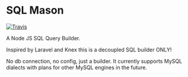 # SQL Mason

[![Travis](https://img.shields.io/travis/leemason/sql-mason.svg?maxAge=2592000)](https://github.com/leemason/sql-mason)

A Node JS SQL Query Builder.

Inspired by Laravel and Knex this is a decoupled SQL builder ONLY!

No db connection, no config, just a builder. It currently supports MySQL dialects with plans for other MySQL engines in the future.
